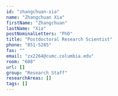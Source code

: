 ```yaml
---
id: "zhangchuan-xia"
name: "Zhangchuan Xia"
firstName: "Zhangchuan"
lastName: "Xia"
postNominalLetters: "PhD"
title: "Postdoctoral Research Scientist"
phone: "851-5285"
fax: ""
email: "zx2264@cumc.columbia.edu"
room: "608"
url: []
group: "Research Staff"
researchAreas: []
tags: []
---
```

